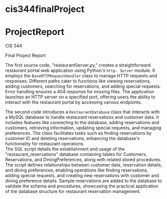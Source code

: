 # cis344finalProject
# ProjectReport

CIS 344 

Final Project Report 
 
The first source code, "restaurantServer.py," creates a straightforward restaurant portal web application using Python's `http. Server` module. It employs the `BaseHTTPRequestHandler` class to manage HTTP requests and responses. Different paths cater to functions like viewing reservations, adding customers, searching for reservations, and adding special requests. Error handling ensures a 404 response for missing files. The application launches an HTTP server on a specified port, offering users the ability to interact with the restaurant portal by accessing various endpoints. 

The second code introduces a `RestaurantDatabase` class that interacts with a MySQL database to handle restaurant reservations and customer data. It includes features like connecting to the database, adding reservations and customers, retrieving information, updating special requests, and managing preferences. The class facilitates tasks such as finding reservations by customer ID and deleting reservations, enhancing the database's functionality for restaurant operations.  
The SQL script details the establishment and usage of the "restaurant_reservations" database containing tables for Customers, Reservations, and DiningPreferences, along with related stored procedures. The script defines relationships between customer data, reservation details, and dining preferences, enabling operations like finding reservations, adding special requests, and creating new reservations with customer and dining preference details. Sample reservations are added to the database to validate the schema and procedures, showcasing the practical application of the database structure for restaurant reservation management. 
